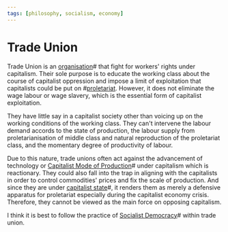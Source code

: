 ```yaml
---
tags: [philosophy, socialism, economy]
---
```


# Trade Union

Trade Union is an [organisation](202203131313.md)# that fight for workers' rights
under capitalism. Their sole purpose is to educate the working class about the
course of capitalist oppression and impose a limit of exploitation that
capitalists could be put on #[proletariat](202204212051.md). However, it does not
eliminate the wage labour or wage slavery, which is the essential form of
capitalist exploitation.

They have little say in a capitalist society other than voicing up on the
working conditions of the working class. They can't intervene the labour demand
accords to the state of production, the labour supply from proletarianisation of
middle class and natural reproduction of the proletariat class, and the
momentary degree of productivity of labour.

Due to this nature, trade unions often act against the advancement of technology
or [Capitalist Mode of Production](202205211156.md)# under capitalism which is
reactionary. They could also fall into the trap in aligning with the capitalists
in order to control commodities' prices and fix the scale of production. And
since they are under [capitalist state](202204202040.md)#, it renders them as
merely a defensive apparatus for proletariat especially during the capitalist
economy crisis. Therefore, they cannot be viewed as the main force on opposing
capitalism.

I think it is best to follow the practice of [Socialist Democracy](202204211120.md)#
within trade union.
